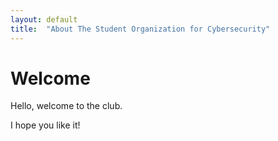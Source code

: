 ```yaml
---
layout: default
title:  "About The Student Organization for Cybersecurity"
---
```


# Welcome

Hello, welcome to the club.

I hope you like it!
